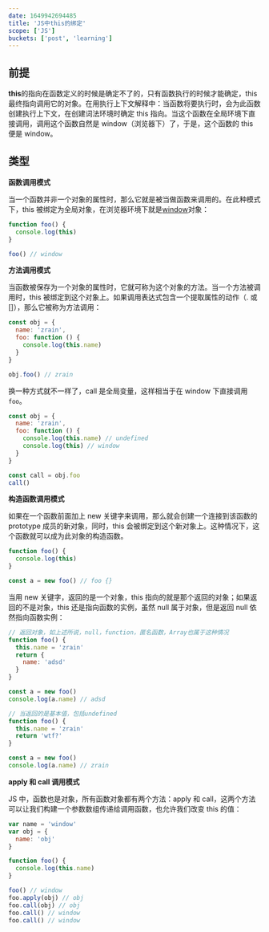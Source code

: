 ```yaml
---
date: 1649942694485
title: 'JS中this的绑定'
scope: ['JS']
buckets: ['post', 'learning']
---
```


## 前提

**this**的指向在函数定义的时候是确定不了的，只有函数执行的时候才能确定，this 最终指向调用它的对象。在用执行上下文解释中：当函数将要执行时，会为此函数创建执行上下文，在创建词法环境时确定 this 指向。当这个函数在全局环境下直接调用，调用这个函数自然是 window（浏览器下）了，于是，这个函数的 this 便是 window。

## 类型

**函数调用模式**

当一个函数并非一个对象的属性时，那么它就是被当做函数来调用的。在此种模式下，this 被绑定为全局对象，在浏览器环境下就是[window](https://developer.mozilla.org/zh-CN/docs/Web/API/Window/window)对象：

```js
function foo() {
  console.log(this)
}

foo() // window
```

**方法调用模式**

当函数被保存为一个对象的属性时，它就可称为这个对象的方法。当一个方法被调用时，this 被绑定到这个对象上。如果调用表达式包含一个提取属性的动作（. 或 []），那么它被称为方法调用：

```js
const obj = {
  name: 'zrain',
  foo: function () {
    console.log(this.name)
  }
}

obj.foo() // zrain
```

换一种方式就不一样了，call 是全局变量，这样相当于在 window 下直接调用`foo`。

```js
const obj = {
  name: 'zrain',
  foo: function () {
    console.log(this.name) // undefined
    console.log(this) // window
  }
}

const call = obj.foo
call()
```

**构造函数调用模式**

如果在一个函数前面加上 new 关键字来调用，那么就会创建一个连接到该函数的 prototype 成员的新对象，同时，this 会被绑定到这个新对象上。这种情况下，这个函数就可以成为此对象的构造函数。

```js
function foo() {
  console.log(this)
}

const a = new foo() // foo {}
```

当用 new 关键字，返回的是一个对象，this 指向的就是那个返回的对象；如果返回的不是对象，this 还是指向函数的实例，虽然 null 属于对象，但是返回 null 依然指向函数实例：

```js
// 返回对象，如上述所说，null，function，匿名函数，Array也属于这种情况
function foo() {
  this.name = 'zrain'
  return {
    name: 'adsd'
  }
}

const a = new foo()
console.log(a.name) // adsd

// 当返回的是基本值，包括undefined
function foo() {
  this.name = 'zrain'
  return 'wtf?'
}

const a = new foo()
console.log(a.name) // zrain
```

**apply 和 call 调用模式**

JS 中，函数也是对象，所有函数对象都有两个方法：apply 和 call，这两个方法可以让我们构建一个参数数组传递给调用函数，也允许我们改变 this 的值：

```js
var name = 'window'
var obj = {
  name: 'obj'
}

function foo() {
  console.log(this.name)
}

foo() // window
foo.apply(obj) // obj
foo.call(obj) // obj
foo.call() // window
foo.call() // window
```
